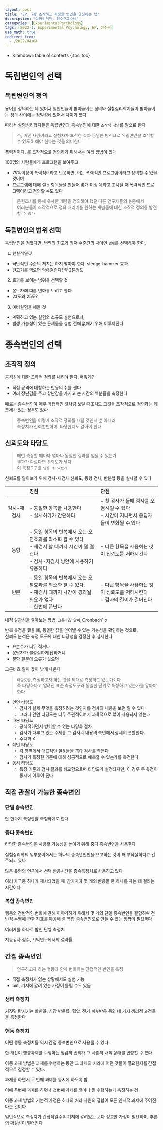 ```yaml
---
layout: post
title: "EP, 7장 조작하고 측정할 변인을 결정하는 법"
description: "실험심리학, 정수근교수님"
categories: [ExperimentalPsychology]
tags: [2022-1, Experimental Psychology, EP, 정수근]
use_math: true
redirect_from:
  - /2022/04/04
---
```


* Kramdown table of contents
{:toc .toc}



# 독립변인의 선택

## 독립변인의 정의

용어를 정의하는 데 있어서 일반인들이 받아들이는 정의와 실험심리학자들이 받아들이는 정의 사이에는 정밀성에 있어서 차이가 있다

따라서 실험심리학자들은 독립변인과 종속변인에 대한 `조작적 정의`를 필요로 한다

> 즉, 어떤 사람이라도 실험자가 조작한 것과 동일한 방식으로 독립변인을 조작할 수 있도록 해야 한다는 것을 의미한다

폭력적이다. 를 조작적으로 정의하기 위해서는 여러 방법이 있다

100명의 사람들에게 프로그램을 보여주고 
- 75%이상이 폭력적이라고 반응하면, 이는 폭력적인 프로그램이라고 정의할 수 있을 것이며
- 프로그램에 대해 설문 항목들을 만들어 몇개 이상 예라고 표시될 때 폭력적인 프로그램이라고 정의할 수도 있다

> 문헌조사를 통해 유사한 개념을 정의해야 했던 다른 연구자들의 논문에서     
> 여러분들이 조작적으로 정의 내리기를 원하는 개념들에 대한 조작적 정의를 발견할 수 있다

## 독립변인의 범위 선택

독립변인을 정했다면, 변인의 최고와 최저 수준간의 차이인 `범위`를 선택해야 한다.

1. 현실적일것           
  - 극단적인 수준의 처치는 하지 말아야 한다. sledge-hammer 효과. 
  - 탄고기를 먹으면 암에걸린다! 약 2톤정도
2. 효과를 보이는 범위를 선택할 것
  - 온도차에 따른 변화를 보려고 한다 
  - 23도와 25도?
3. 예비실험을 해볼 것
  - 계획하고 있는 실험의 소규모 실험으로서, 
  - 발생 가능성이 있는 문제들을 실험 전에 없애기 위해 이루어진다


# 종속변인의 선택

## 조작적 정의

공격성에 대한 조작적 정의를 내려야 한다. 어떻게?

- 직접 공격에 대항하는 반응의 수를 센다
- 여러 장난감을 주고 장난감을 가지고 논 시간의 백분율을 측정한다

때로는 종속변인이 매우 직접적인 것처럼 보일 때조차도 그것을 조작적으로 정의하는 데 문제가 있는 경우도 있다

> 종속변인을 어떻게 조작적 정의를 내릴 것인지 뿐 아니라    
> 측정치가 신뢰할만하며, 타당한지도 알아야 한다

## 신뢰도와 타당도

> 매번 측정할 때마다 얼마나 동일한 결과를 얻을 수 있는가        
> 결과가 다르다면 신뢰도가 낮다                         
> 이 측정도구를 `믿을 수 있는가`                 

신뢰도를 알아보기 위해 검사-재검사 신뢰도, 동형 검사, 반분법 등을 실시할 수 있다

| | 장점 | 단점 |
|:--:|:---|:---|
| 검사-재검사 | - 동일한 항목을 사용한다 <br/> - 실시하기가 간단하다 | - 첫 검사가 둘째 검사를 오염시킬 수 있다 <br/> - 시간이 지나면서 응답자들이 변화될 수 있다 |
| 동형 | - 동일 항목의 반복에서 오는 오염효과를 최소화 할 수 있다 <br/> - 재검사 할 때까지 시간이 덜 걸린다 <br/> - 검사-재검사 방안에 사용하기 유용하다| - 다른 항목을 사용하는 것이 신뢰도를 저하시킨다|
| 반분 | - 동일 항목의 반복에서 오는 오염효과를 최소화 할 수 있다. <br/>- 재검사 때까지 시간이 경괴될 필요가 없다 <br/>- 한번에 끝난다 | - 다른 항목을 사용하는 것이 신뢰도를 저하시킨다 <br/>- 검사의 길이가 길어진다 |

내적 일관성을 알아보는 방법, `크론바흐 알파`, Cronbach' α

반복 측정을 했을 떄, 동일한 값을 얻어낼 수 있는 가능성을 확인하는 것으로,       
신뢰도 분석은 측정 도구에 대한 타당성을 검정한 후 실시한다

- 표본수가 너무 적거나
- 응답자가 불성실하게 답하거나
- 문항 질문에 오류가 있으면

크론바흐 알파 값이 낮게 나온다


> `타당도란`, 측정하고자 하는 것을 제대로 측정하고 있는가이다          
> 즉 타당하다고 알려진 표준 측정도구와 동일한 단위로 특정하고 있는가를 알아야 한다

- 안면 타당도
  - 검사가 실제 무엇을 측정하려는 것인지를 검사의 내용을 보면 알 수 있다
  - 그러나 안면 타당도는 너무 주관적이여서 과학적으로 많이 사용되지 않는다
- 내용 타당도
  - 공식적이면서 방어할 수 있는 타당화 절차
  - 검사가 다루고 있는 주제를 그 검사의 내용의 측면에서 상세히 분할한다.
  - 수치화 X
- 예언 타당도
  - 각 영역에서 대표적인 질문들을 뽑아 검사를 만든다
  - 검사가 특정한 기준에 대해 성공적으로 예측할 수 있는가를 측정한다
- 동시 타당도
  - 특정 기준과 검사 결과를 비교함으로써 타당도가 설정되지만, 이 경우 두 측정이 동시에 이루어 진다

## 직접 관찰이 가능한 종속변인

### 단일 종속변인

단 한가지 특성만을 측정하기로 한다

### 중다 종속변인

타당한 종속변인을 사용할 가능성을 높이기 위해 중다 종속변인을 사용한다

실험심리학의 일부분야에서는 하나의 종속변인만을 보고하는 것이 꽤 부적절하다고 간주되고 있다

많은 유형의 연구에서 선택 반응시간을 종속측정치로 사용하고 있다

여러 자극중 하나가 제시되었을 때, 참가자가 몇 개의 반응들 중 하나를 하는 데 걸리는 시간이다

### 복합 종속변인

행동의 전반적인 변화에 관해 이야기하기 위해서 몇 개의 단일 종속변인을 결합하여 전반적 수행에 관한 지표를 제공해 줄 복합 종속변인으로 만들 수 있는 방법이 필요하다

여러개를 하나로 합친 단일 측정치

지능검사 점수, 기억연구에서의 절약률

## 간접 종속변인

> 연구하고자 하는 행동과 함께 변화하는 간접적인 변인을 측정

- 직접 측정치가 없는 상황에서도 실험 가능
- but, 기저에 깔려 있는 가정이 틀릴 수도 있음

### 생리 측정치

거짓말 탐지기는 발한율, 심장 박동률, 혈압, 전기 피부반응 등의 네 가지 생리적 과정들을 측정한다

### 행동 측정치

어떤 행동 측정치들 역시 간접 종속변인으로 사용될 수 있다.

한 개인이 행동과제를 수행하는 방법의 변화가 그 사람의 내적 상태를 반영할 수 있다

이중 과제 방법은 과제를 수행하는 동안 그 과제의 처리에 어떤 것들이 필요한지를 간접적으로 결정할 수 있다.

과제를 하면서 두 번째 과제를 동시에 하도록 함

이때 두번째 과제를 하면서 첫번째 과제를 얼마나 잘 수행하는지 측정하는 것

이중 과제 방법의 기본적 가정은 하나의 처리 자원의 집합이 모든 인지적 과제에 주어진다는 것이다

일반적으로 측정치가 간접적일수록 기저에 깔려있는 보다 정교한 가정이 필요하며, 추론의 확실성이 떨어진다



